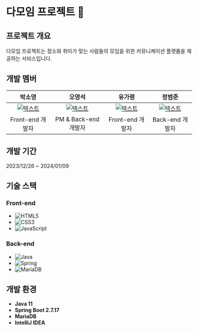 
# 다모임 프로젝트 🚀

## 프로젝트 개요

다모임 프로젝트는 장소와 취미가 맞는 사람들의 모임을 위한 커뮤니케이션 플랫폼을 제공하는 서비스입니다.

## 개발 멤버

|박소영|오영석|유가령|정범준|
|:---:|:---:|:---:|:---:|
|[![텍스트](https://github.com/teamDAMOIM/DAMOIM/assets/138635849/1458efe3-eef8-44a2-a9e9-6f068d7537fb)](https://github.com/YoungHeeSo)|[![텍스트](https://github.com/teamDAMOIM/DAMOIM/assets/138635849/fed9962d-b627-48e2-b363-06f0786fc7d1)](github.com/oyg9731)|[![텍스트](https://github.com/teamDAMOIM/DAMOIM/assets/138635849/1901ef43-7511-4d5e-afbf-265639199fb9)](https://github.com/YOOGARYUNG)|[![텍스트](https://github.com/teamDAMOIM/DAMOIM/assets/138635849/e844894a-8d75-42c1-a5c8-5ddc6484dfb7)]((https://github.com/bumjun2))|
|Front-end 개발자|PM & Back-end 개발자|Front-end 개발자|Back-end 개발자|

  

## 개발 기간

2023/12/26 ~ 2024/01/09 

## 기술 스택

### Front-end
- ![HTML5](https://img.shields.io/badge/html5-%23E34F26.svg?style=for-the-badge&logo=html5&logoColor=black)
- ![CSS3](https://img.shields.io/badge/css3-%231572B6.svg?style=for-the-badge&logo=css3&logoColor=black)
- ![JavaScript](https://img.shields.io/badge/javascript-%23323330.svg?style=for-the-badge&logo=javascript&logoColor=%23F7DF1E)

### Back-end
- ![Java](https://img.shields.io/badge/java-%23ED8B00.svg?style=for-the-badge&logo=openjdk&logoColor=white)
- ![Spring](https://img.shields.io/badge/spring-%236DB33F.svg?style=for-the-badge&logo=spring&logoColor=black)
- ![MariaDB](https://img.shields.io/badge/MariaDB-003545?style=for-the-badge&logo=mariadb&logoColor=black)

## 개발 환경
- **Java 11**
- **Spring Boot 2.7.17**
- **MariaDB**
- **IntelliJ IDEA**


